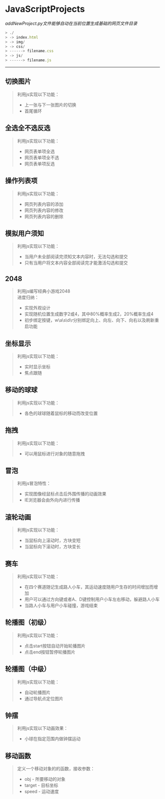 # JavaScriptProjects
*addNewProject.py文件能够自动在当前位置生成基础的网页文件目录*  
```javascript
> ./   
> -> index.html   
> -> img/   
> -> css/   
> ------> filename.css  
> -> js/  
> ------> filename.js
```
***
## 切换图片
> 利用js实现以下功能：
> * 上一张与下一张图片的切换
> * 首尾循环
## 全选全不选反选
> 利用js实现以下功能：   
> * 网页表单项全选
> * 网页表单项全不选
> * 网页表单项反选
## 操作列表项
> 利用js实现以下功能：   
> * 网页列表内容的添加
> * 网页列表内容的修改
> * 网页列表内容的删除
## 模拟用户须知
> 利用js实现以下功能：   
> * 当用户未全部阅读完须知文本内容时，无法勾选和提交   
> * 只有当用户将文本内容全部阅读完才能激活勾选和提交
## 2048
> 利用js编写经典小游戏2048   
> 进度归纳：
> * 实现外观设计
> * 实现随机位置生成数字2或4，其中80%概率生成2，20%概率生成4
> * 初步绑定按键，w\a\s\d\r分别绑定向上、向左、向下、向右以及刷新重启功能
## 坐标显示
> 利用js实现以下功能：  
> * 实时显示坐标  
> * 焦点跟随
## 移动的球球
> 利用js实现以下功能：
> * 各色的球球随着鼠标的移动而改变位置
## 拖拽
> 利用js实现以下功能：
> * 可以用鼠标进行对象的随意拖拽
## 冒泡
> 利用js冒泡特性：
> * 实现图像经鼠标点击后外围传播的动画效果
> * IE浏览器会由外向内进行传播
## 滚轮动画
> 利用js实现以下功能：
> * 当鼠标向上滚动时，方块变短
> * 当鼠标向下滚动时，方块变长
## 赛车
> 利用js实现以下功能：
> * 在四个赛道随记生成路人小车，其运动速度随用户生存的时间增加而增加
> * 用户可以通过方向键或者A、D键控制用户小车左右移动，躲避路人小车
> * 当路人小车与用户小车碰撞，游戏结束
## 轮播图（初级）
> 利用js实现以下功能：
> * 点击start按钮自动开始轮播图片
> * 点击end按钮暂停轮播图片
## 轮播图（中级）
> 利用js实现以下功能：
> * 自动轮播图片
> * 通过导航点定位图片
## 钟摆
> 利用js实现以下动画效果：
> * 小球在指定范围内做钟摆运动
## 移动函数
> 定义一个移动对象的的函数，接收参数：
> * obj - 所要移动的对象
> * target - 目标坐标
> * speed - 运动速度